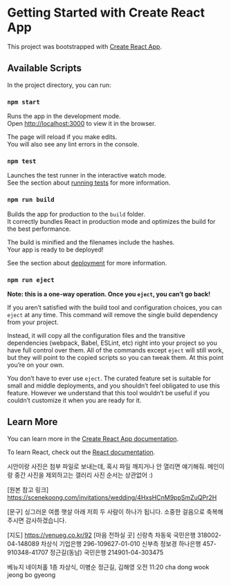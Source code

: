 # Getting Started with Create React App

This project was bootstrapped with [Create React App](https://github.com/facebook/create-react-app).

## Available Scripts

In the project directory, you can run:

### `npm start`

Runs the app in the development mode.\
Open [http://localhost:3000](http://localhost:3000) to view it in the browser.

The page will reload if you make edits.\
You will also see any lint errors in the console.

### `npm test`

Launches the test runner in the interactive watch mode.\
See the section about [running tests](https://facebook.github.io/create-react-app/docs/running-tests) for more information.

### `npm run build`

Builds the app for production to the `build` folder.\
It correctly bundles React in production mode and optimizes the build for the best performance.

The build is minified and the filenames include the hashes.\
Your app is ready to be deployed!

See the section about [deployment](https://facebook.github.io/create-react-app/docs/deployment) for more information.

### `npm run eject`

**Note: this is a one-way operation. Once you `eject`, you can’t go back!**

If you aren’t satisfied with the build tool and configuration choices, you can `eject` at any time. This command will remove the single build dependency from your project.

Instead, it will copy all the configuration files and the transitive dependencies (webpack, Babel, ESLint, etc) right into your project so you have full control over them. All of the commands except `eject` will still work, but they will point to the copied scripts so you can tweak them. At this point you’re on your own.

You don’t have to ever use `eject`. The curated feature set is suitable for small and middle deployments, and you shouldn’t feel obligated to use this feature. However we understand that this tool wouldn’t be useful if you couldn’t customize it when you are ready for it.

## Learn More

You can learn more in the [Create React App documentation](https://facebook.github.io/create-react-app/docs/getting-started).

To learn React, check out the [React documentation](https://reactjs.org/).

시안이랑 사진은 첨부 파일로 보내는데,
혹시 파일 깨지거나 안 열리면 얘기해줘.
메인이랑 중간 사진을 제외하고는
갤러리 사진 순서는 상관없어 :)

[원본 참고 링크]
<https://scenekoong.com/invitations/wedding/4HxsHCnM9ppSmZuQPr2H>

[문구]
싱그러운 여름 햇살 아래
저희 두 사람이 하나가 됩니다.
소중한 걸음으로 축복해 주시면 감사하겠습니다.

[지도]
<https://venueg.co.kr/92>
[마음 전하실 곳]
신랑측
차동욱 국민은행 318002-04-148089
차상식 기업은행 296-109627-01-010
신부측
정보경 하나은행 457-910348-41707
정근길(동남) 국민은행 214901-04-303475

베뉴지 네이처홀 1층
차상식, 이병순
정근길, 김해영
오전 11:20
cha dong wook
jeong bo gyeong
